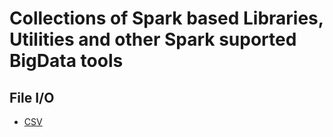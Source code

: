 # Collections of Spark based Libraries, Utilities and other Spark suported BigData tools

## File I/O
- [CSV](https://github.com/databricks/spark-csv)
